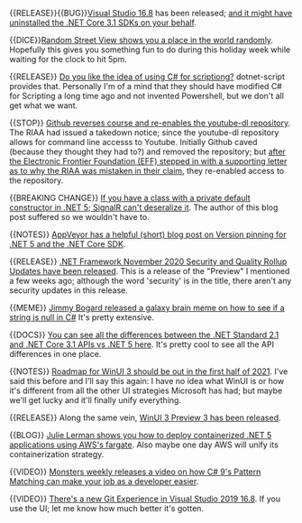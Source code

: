 {{RELEASE}}{{BUG}}[Visual Studio 16.8](https://docs.microsoft.com/en-us/visualstudio/releases/2019/release-notes#--visual-studio-2019-version-1680) has been released; [and it might have uninstalled the .NET Core 3.1 SDKs on your behalf](https://twitter.com/Nick_Craver/status/1327251631642120193).  

{{DICE}}[Random Street View shows you a place in the world randomly](https://randomstreetview.com/).  Hopefully this gives you something fun to do during this holiday week while waiting for the clock to hit 5pm.

{{RELEASE}} [Do you like the idea of using C# for scriptiong?](https://www.strathweb.com/2020/11/dotnet-script-1-0-0-released-with-support-for-net-5-0-and-c-9/?_lrsc=680b8c9d-b1bd-43d5-8737-f201a37a80cd&utm_campaign=elevate&utm_source=twitter&utm_medium=social)  dotnet-script provides that.  Personally I'm of a mind that they should have modified C# for Scripting a long time ago and not invented Powershell, but we don't all get what we want.

{{STOP}} [Github reverses course and re-enables the youtube-dl repository](https://twitter.com/natfriedman/status/1328365679473426432?s=20).  The RIAA had issued a takedown notice; since the youtube-dl repository allows for command line accesss to Youtube.  Initially Github caved (because they thought they had to?) and removed the repository; but [after the Electronic Frontier Foundation (EFF) stepped in with a supporting letter as to why the RIAA was mistaken in their claim](https://github.com/github/dmca/blob/master/2020/11/2020-11-16-RIAA-reversal-effletter.pdf), they re-enabled access to the repository.

{{BREAKING CHANGE}} [If you have a class with a private default constructor in .NET 5; SignalR can't deseralize it](https://weblogs.asp.net/rweigelt/tiny-difference-big-consequences-reloaded-signalr-in-net-core-3-1-vs-net-5).  The author of this blog post suffered so we wouldn't have to.

{{NOTES}} [AppVeyor has a helpful (short) blog post on Version pinning for .NET 5 and the .NET Core SDK](https://www.appveyor.com/blog/2020/11/14/dotnet-5-and-dotnet-core-sdk-version-pinning/).

{{RELEASE}} [.NET Framework November 2020 Security and Quality Rollup Updates have been released](https://devblogs.microsoft.com/dotnet/net-framework-november-2020-security-and-quality-rollup-updates/). This is a release of the "Preview" I mentioned a few weeks ago;  although the word 'security' is in the title, there aren't any security updates in this release.

{{MEME}} [Jimmy Bogard released a galaxy brain meme on how to see if a string is null in C#](https://twitter.com/jbogard/status/1328005318249492483?s=20)  It's pretty extensive.

{{DOCS}} [You can see all the differences between the .NET Standard 2.1 and .NET Core 3.1 APIs vs .NET 5 here](https://github.com/dotnet/core/pull/5610/files).  It's pretty cool to see all the API differences in one place.  

{{NOTES}} [Roadmap for WinUI 3 should be out in the first half of 2021](https://twitter.com/gcaughey/status/1328756283860725760?s=20).  I've said this before and I'll say this again: I have no idea what WinUI is or how it's different from all the other UI strategies Microsoft has had; but maybe we'll get lucky and it'll finally unify everything.

{{RELEASE}} Along the same vein, [WinUI 3 Preview 3 has been released](https://docs.microsoft.com/en-us/windows/apps/winui/winui3/).

{{BLOG}} [Julie Lerman shows you how to deploy containerized .NET 5 applications using AWS's fargate](https://www.pluralsight.com/blog/software-development/deploying-dotnet-apps-to-containers).  Also maybe one day AWS will unify its containerization strategy.

{{VIDEO}} [Monsters weekly releases a video on how C# 9's Pattern Matching can make your job as a developer easier](https://aspnetmonsters.com/2020/11/monsters-weekly/ep191/).

{{VIDEO}} [There's a new Git Experience in Visual Studio 2019 16.8](https://www.youtube.com/watch?v=UHrAg3iKoe0&feature=youtu.be). If you use the UI; let me know how much better it's gotten. 
